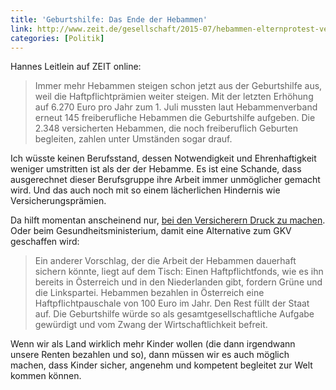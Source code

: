 ```yaml
---
title: 'Geburtshilfe: Das Ende der Hebammen'
link: http://www.zeit.de/gesellschaft/2015-07/hebammen-elternprotest-versicherung
categories: [Politik]
---
```


Hannes Leitlein auf ZEIT online:

> Immer mehr Hebammen steigen schon jetzt aus der Geburtshilfe aus, weil die Haftpflichtprämien weiter steigen. Mit der letzten Erhöhung auf 6.270 Euro pro Jahr zum 1. Juli mussten laut Hebammenverband erneut 145 freiberufliche Hebammen die Geburtshilfe aufgeben. Die 2.348 versicherten Hebammen, die noch freiberuflich Geburten begleiten, zahlen unter Umständen sogar drauf.

Ich wüsste keinen Berufsstand, dessen Notwendigkeit und Ehrenhaftigkeit weniger umstritten ist als der der Hebamme. Es ist eine Schande, dass ausgerechnet dieser Berufsgruppe ihre Arbeit immer unmöglicher gemacht wird. Und das auch noch mit so einem lächerlichen Hindernis wie Versicherungsprämien.

Da hilft momentan anscheinend nur, [bei den Versicherern Druck zu machen](https://www.change.org/p/geburt-darf-keine-privatleistung-werden-gegen-die-wirtschaftlich-optimierte-geburt-elternprotest). Oder beim Gesundheitsministerium, damit eine Alternative zum GKV geschaffen wird:

> Ein anderer Vorschlag, der die Arbeit der Hebammen dauerhaft sichern könnte, liegt auf dem Tisch: Einen Haftpflichtfonds, wie es ihn bereits in Österreich und in den Niederlanden gibt, fordern Grüne und die Linkspartei. Hebammen bezahlen in Österreich eine Haftpflichtpauschale von 100 Euro im Jahr. Den Rest füllt der Staat auf. Die Geburtshilfe würde so als gesamtgesellschaftliche Aufgabe gewürdigt und vom Zwang der Wirtschaftlichkeit befreit.

Wenn wir als Land wirklich mehr Kinder wollen (die dann irgendwann unsere Renten bezahlen und so), dann müssen wir es auch möglich machen, dass Kinder sicher, angenehm und kompetent begleitet zur Welt kommen können.